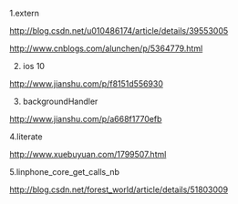 1.extern 

http://blog.csdn.net/u010486174/article/details/39553005

http://www.cnblogs.com/alunchen/p/5364779.html

2. ios 10

http://www.jianshu.com/p/f8151d556930

3. backgroundHandler

http://www.jianshu.com/p/a668f1770efb

4.literate 

http://www.xuebuyuan.com/1799507.html

5.linphone_core_get_calls_nb

http://blog.csdn.net/forest_world/article/details/51803009






